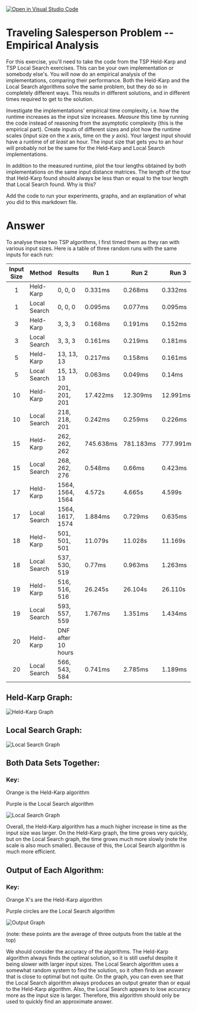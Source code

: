 [![Open in Visual Studio Code](https://classroom.github.com/assets/open-in-vscode-718a45dd9cf7e7f842a935f5ebbe5719a5e09af4491e668f4dbf3b35d5cca122.svg)](https://classroom.github.com/online_ide?assignment_repo_id=11730543&assignment_repo_type=AssignmentRepo)
# Traveling Salesperson Problem -- Empirical Analysis

For this exercise, you'll need to take the code from the TSP Held-Karp and TSP
Local Search exercises. This can be your own implementation or somebody else's.
You will now do an empirical analysis of the implementations, comparing their
performance. Both the Held-Karp and the Local Search algorithms solve the same
problem, but they do so in completely different ways. This results in different
solutions, and in different times required to get to the solution.

Investigate the implementations' empirical time complexity, i.e. how the runtime
increases as the input size increases. *Measure* this time by running the code
instead of reasoning from the asymptotic complexity (this is the empirical
part). Create inputs of different sizes and plot how the runtime scales (input
size on the $x$ axis, time on the $y$ axis). Your largest input should have a
runtime of *at least* an hour. The input size that gets you to an hour will
probably not be the same for the Held-Karp and Local Search implementations.

In addition to the measured runtime, plot the tour lengths obtained by both
implementations on the same input distance matrices. The length of the tour that
Held-Karp found should always be less than or equal to the tour length that
Local Search found. Why is this?

Add the code to run your experiments, graphs, and an explanation of what you did
to this markdown file.

# Answer

To analyse these two TSP algorithms, I first timed them as they ran with various input sizes.  Here is a table of three random runs with the same inputs for each run:

| Input Size | Method | Results | Run 1 | Run 2 | Run 3 | Median Time |
| :--------: | ------ | ------- | ----- | ----- | ----- | ------------ |
| 1 | Held-Karp | 0, 0, 0 | 0.331ms | 0.268ms | 0.332ms | 0.331ms |
| 1 | Local Search | 0, 0, 0 | 0.095ms | 0.077ms | 0.095ms | 0.095ms |
| 3 | Held-Karp | 3, 3, 3 | 0.168ms | 0.191ms | 0.152ms | 0.168ms |
| 3 | Local Search | 3, 3, 3 | 0.161ms | 0.219ms | 0.181ms | 0.181ms |
| 5 | Held-Karp | 13, 13, 13 | 0.217ms | 0.158ms | 0.161ms | 0.161ms |
| 5 | Local Search | 15, 13, 13 | 0.063ms | 0.049ms | 0.14ms | 0.063ms |
| 10 | Held-Karp | 201, 201, 201 | 17.422ms | 12.309ms | 12.991ms | 12.991ms |
| 10 | Local Search | 218, 218, 201 | 0.242ms | 0.259ms | 0.226ms | 0.242ms |
| 15 | Held-Karp | 262, 262, 262 | 745.638ms | 781.183ms | 777.991ms | 777.991ms |
| 15 | Local Search | 268, 262, 276 | 0.548ms | 0.66ms | 0.423ms | 0.548ms |
| 17 | Held-Karp | 1564, 1564, 1564 | 4.572s | 4.665s | 4.599s | 4.599s |
| 17 | Local Search | 1564, 1617, 1574 | 1.884ms | 0.729ms | 0.635ms | 0.729ms |
| 18 | Held-Karp | 501, 501, 501 | 11.079s | 11.028s | 11.169s | 11.079s |
| 18 | Local Search | 537, 530, 519 | 0.77ms | 0.963ms | 1.263ms | 0.963ms |
| 19 | Held-Karp | 516, 516, 516 | 26.245s | 26.104s | 26.110s | 26.110s |
| 19 | Local Search | 593, 557, 559 | 1.767ms | 1.351ms | 1.434ms | 1.434ms |
| 20 | Held-Karp | DNF after 10 hours |  |  |  |  |
| 20 | Local Search | 566, 543, 584 | 0.741ms | 2.785ms | 1.189ms | 1.189ms |

## Held-Karp Graph:

![Held-Karp Graph](https://github.com/COSC3020/tsp-comparison-Countmooshroom/blob/main/Held-Karp.png?raw=true)

## Local Search Graph:

![Local Search Graph](https://github.com/COSC3020/tsp-comparison-Countmooshroom/blob/main/Local%20Search.png?raw=true)

## Both Data Sets Together:

### Key:

Orange is the Held-Karp algorithm

Purple is the Local Search algorithm

![Local Search Graph](https://github.com/COSC3020/tsp-comparison-Countmooshroom/blob/main/Both%20Graphs.png?raw=true)

Overall, the Held-Karp algorithm has a much higher increase in time as the input size was larger.  On the Held-Karp graph, the time grows very quickly, but on the Local Search graph, the time grows much more slowly (note the scale is also much smaller).  Because of this, the Local Search algorithm is much more efficient.

## Output of Each Algorithm:

### Key:

Orange X's are the Held-Karp algorithm

Purple circles are the Local Search algorithm

![Output Graph](https://github.com/COSC3020/tsp-comparison-Countmooshroom/blob/main/Output%20Graph.png?raw=true)

(note: these points are the average of three outputs from the table at the top)

We should consider the accuracy of the algorithms.  The Held-Karp algorithm always finds the optimal solution, so it is still useful despite it being slower with larger input sizes.  The Local Search algorithm uses a somewhat random system to find the solution, so it often finds an answer that is close to optimal but not quite.  On the graph, you can even see that the Local Search algorithm always produces an output greater than or equal to the Held-Karp algorithm.  Also, the Local Search appears to lose accuracy more as the input size is larger.  Therefore, this algorithm should only be used to quickly find an approximate answer.


